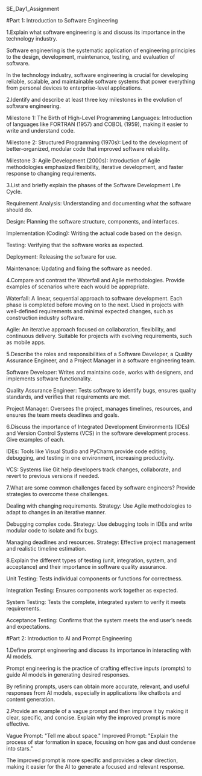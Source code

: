 SE_Day1_Assignment

#Part 1: Introduction to Software Engineering

1.Explain what software engineering is and discuss its importance in the technology industry. 

Software engineering is the systematic application of engineering principles to the design, development, maintenance, testing, and evaluation of software.

 In the technology industry, software engineering is crucial for developing reliable, scalable, and maintainable software systems that power everything from personal devices to enterprise-level applications.


2.Identify and describe at least three key milestones in the evolution of software engineering.  

Milestone 1: The Birth of High-Level Programming Languages:
Introduction of languages like FORTRAN (1957) and COBOL (1959), making it easier to write and understand code.

Milestone 2: Structured Programming (1970s):
Led to the development of better-organized, modular code that improved software reliability.

Milestone 3: Agile Development (2000s):
Introduction of Agile methodologies emphasized flexibility, iterative development, and faster response to changing requirements.


3.List and briefly explain the phases of the Software Development Life Cycle.

Requirement Analysis: Understanding and documenting what the software should do.

Design: Planning the software structure, components, and interfaces.

Implementation (Coding): Writing the actual code based on the design.

Testing: Verifying that the software works as expected.

Deployment: Releasing the software for use.

Maintenance: Updating and fixing the software as needed.



4.Compare and contrast the Waterfall and Agile methodologies. Provide examples of scenarios where each would be appropriate.

Waterfall: A linear, sequential approach to software development. Each phase is completed before moving on to the next.
Used in projects with well-defined requirements and minimal expected changes, such as construction industry software.

Agile: An iterative approach focused on collaboration, flexibility, and continuous delivery.
Suitable for projects with evolving requirements, such as mobile apps.

5.Describe the roles and responsibilities of a Software Developer, a Quality Assurance Engineer, and a Project Manager in a software engineering team.

Software Developer: Writes and maintains code, works with designers, and implements software functionality.

Quality Assurance Engineer: Tests software to identify bugs, ensures quality standards, and verifies that requirements are met.

Project Manager: Oversees the project, manages timelines, resources, and ensures the team meets deadlines and goals.

6.Discuss the importance of Integrated Development Environments (IDEs) and Version Control Systems (VCS) in the software development process. Give examples of each.

IDEs: Tools like Visual Studio and PyCharm provide code editing, debugging, and testing in one environment, increasing productivity.

VCS: Systems like Git help developers track changes, collaborate, and revert to previous versions if needed.


7.What are some common challenges faced by software engineers? Provide strategies to overcome these challenges.

Dealing with changing requirements.
Strategy: Use Agile methodologies to adapt to changes in an iterative manner.

Debugging complex code.
Strategy: Use debugging tools in IDEs and write modular code to isolate and fix bugs.

 Managing deadlines and resources.
Strategy: Effective project management and realistic timeline estimation.

8.Explain the different types of testing (unit, integration, system, and acceptance) and their importance in software quality assurance.

Unit Testing: Tests individual components or functions for correctness.

Integration Testing: Ensures components work together as expected.

System Testing: Tests the complete, integrated system to verify it meets requirements.

Acceptance Testing: Confirms that the system meets the end user’s needs and expectations.



#Part 2: Introduction to AI and Prompt Engineering

1.Define prompt engineering and discuss its importance in interacting with AI models.

Prompt engineering is the practice of crafting effective inputs (prompts) to guide AI models in generating desired responses.

 By refining prompts, users can obtain more accurate, relevant, and useful responses from AI models, especially in applications like chatbots and content generation.

2.Provide an example of a vague prompt and then improve it by making it clear, specific, and concise. Explain why the improved prompt is more effective.

Vague Prompt: "Tell me about space."
Improved Prompt: "Explain the process of star formation in space, focusing on how gas and dust condense into stars."

 The improved prompt is more specific and provides a clear direction, making it easier for the AI to generate a focused and relevant response. 


